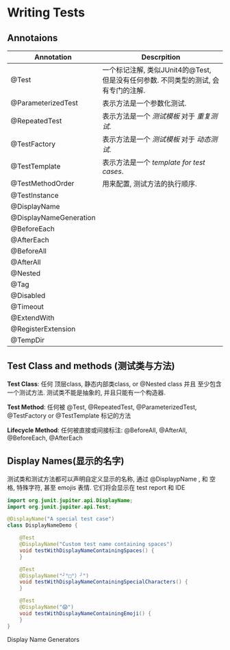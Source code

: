 # Writing Tests

## Annotaions

| Annotation | Descrpition |
|------------|-------------|
|@Test| 一个标记注解, 类似JUnit4的@Test, 但是没有任何参数. 不同类型的测试, 会有专门的注解.
|@ParameterizedTest| 表示方法是一个参数化测试.
|@RepeatedTest| 表示方法是一个 *测试模板* 对于 *重复测试*.
|@TestFactory| 表示方法是一个 *测试模板* 对于 *动态测试*.
|@TestTemplate| 表示方法是一个 *template for test cases*.
|@TestMethodOrder| 用来配置, 测试方法的执行顺序.
|@TestInstance| 
|@DisplayName|
|@DisplayNameGeneration|
|@BeforeEach|
|@AfterEach|
|@BeforeAll|
|@AfterAll|
|@Nested|
|@Tag|
|@Disabled|
|@Timeout|
|@ExtendWith|
|@RegisterExtension|
|@TempDir|

## Test Class and methods (测试类与方法)

**Test Class**: 
任何 顶层class, 静态内部类class, or @Nested class 并且 至少包含一个测试方法.
测试类不能是抽象的, 并且只能有一个构造器.

**Test Method**:
任何被 @Test, @RepeatedTest, @ParameterizedTest, @TestFactory or @TestTemplate 标记的方法

**Lifecycle Method**: 任何被直接或间接标注: @BeforeAll, @AfterAll, @BeforeEach, @AfterEach


## Display Names(显示的名字)
测试类和测试方法都可以声明自定义显示的名称, 通过 @DisplaypName , 和 空格, 特殊字符, 甚至 emojis 表情.
它们将会显示在 test report 和 IDE

```java
import org.junit.jupiter.api.DisplayName;
import org.junit.jupiter.api.Test;

@DisplayName("A special test case")
class DisplayNameDemo {

    @Test
    @DisplayName("Custom test name containing spaces")
    void testWithDisplayNameContainingSpaces() {
    }

    @Test
    @DisplayName("╯°□°）╯")
    void testWithDisplayNameContainingSpecialCharacters() {
    }

    @Test
    @DisplayName("😱")
    void testWithDisplayNameContainingEmoji() {
    }
}
```

Display Name Generators



